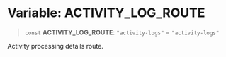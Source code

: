 # Variable: ACTIVITY\_LOG\_ROUTE

> `const` **ACTIVITY\_LOG\_ROUTE**: `"activity-logs"` = `"activity-logs"`

Activity processing details route.
